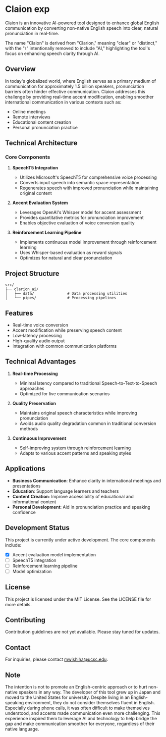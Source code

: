 # Claion exp

Claion is an innovative AI-powered tool designed to enhance global English communication by converting non-native English speech into clear, natural pronunciation in real-time.

The name "Claion" is derived from "Clarion," meaning "clear" or "distinct," with the "r" intentionally removed to include "AI," highlighting the tool's focus on enhancing speech clarity through AI.

## Overview

In today's globalized world, where English serves as a primary medium of communication for approximately 1.5 billion speakers, pronunciation barriers often hinder effective communication. Claion addresses this challenge by providing real-time accent modification, enabling smoother international communication in various contexts such as:

- Online meetings
- Remote interviews
- Educational content creation
- Personal pronunciation practice

## Technical Architecture

### Core Components

1. **SpeechT5 Integration**
   - Utilizes Microsoft's SpeechT5 for comprehensive voice processing
   - Converts input speech into semantic space representation
   - Regenerates speech with improved pronunciation while maintaining original content

2. **Accent Evaluation System**
   - Leverages OpenAI's Whisper model for accent assessment
   - Provides quantitative metrics for pronunciation improvement
   - Enables objective evaluation of voice conversion quality

3. **Reinforcement Learning Pipeline**
   - Implements continuous model improvement through reinforcement learning
   - Uses Whisper-based evaluation as reward signals
   - Optimizes for natural and clear pronunciation

## Project Structure

```
src/
├── clarion_ai/
│   ├── data/               # Data processing utilities
│   └── pipes/              # Processing pipelines
```

## Features

- Real-time voice conversion
- Accent modification while preserving speech content
- Low-latency processing
- High-quality audio output
- Integration with common communication platforms

## Technical Advantages

1. **Real-time Processing**
   - Minimal latency compared to traditional Speech-to-Text-to-Speech approaches
   - Optimized for live communication scenarios

2. **Quality Preservation**
   - Maintains original speech characteristics while improving pronunciation
   - Avoids audio quality degradation common in traditional conversion methods

3. **Continuous Improvement**
   - Self-improving system through reinforcement learning
   - Adapts to various accent patterns and speaking styles

## Applications

- **Business Communication**: Enhance clarity in international meetings and presentations
- **Education**: Support language learners and teachers
- **Content Creation**: Improve accessibility of educational and informational content
- **Personal Development**: Aid in pronunciation practice and speaking confidence

## Development Status

This project is currently under active development. The core components include:
- [x] Accent evaluation model implementation
- [ ] SpeechT5 integration
- [ ] Reinforcement learning pipeline
- [ ] Model optimization

## License

This project is licensed under the MIT License. See the LICENSE file for more details.

## Contributing

Contribution guidelines are not yet available. Please stay tuned for updates.

## Contact

For inquiries, please contact mwishiha@ucsc.edu.

## Note

The intention is not to promote an English-centric approach or to hurt non-native speakers in any way. The developer of this tool grew up in Japan and moved to the United States for university. Despite living in an English-speaking environment, they do not consider themselves fluent in English. Especially during phone calls, it was often difficult to make themselves understood, and accents made communication even more challenging. This experience inspired them to leverage AI and technology to help bridge the gap and make communication smoother for everyone, regardless of their native language.